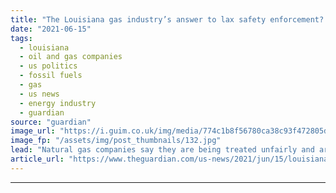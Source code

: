 ```yaml
---
title: "The Louisiana gas industry’s answer to lax safety enforcement? Loosen it more"
date: "2021-06-15"
tags: 
  - louisiana
  - oil and gas companies
  - us politics
  - fossil fuels
  - gas
  - us news
  - energy industry
  - guardian
source: "guardian"
image_url: "https://i.guim.co.uk/img/media/774c1b8f56780ca38c93f472805dc5ce513af335/0_256_3900_2340/master/3900.jpg?width=460&quality=85&auto=format&fit=max&s=7087628708c005d5ee27a0c45345cdcb"
image_fp: "/assets/img/post_thumbnails/132.jpg"
lead: "Natural gas companies say they are being treated unfairly and are fighting to be absolved from reporting dangerous leaksWhen a natural gas pipeline fire south-west of New Orleans killed one worker and burned three others, the Louisiana state police o..."
article_url: "https://www.theguardian.com/us-news/2021/jun/15/louisiana-fossil-fuels-safety-regulations"
---
```


---
